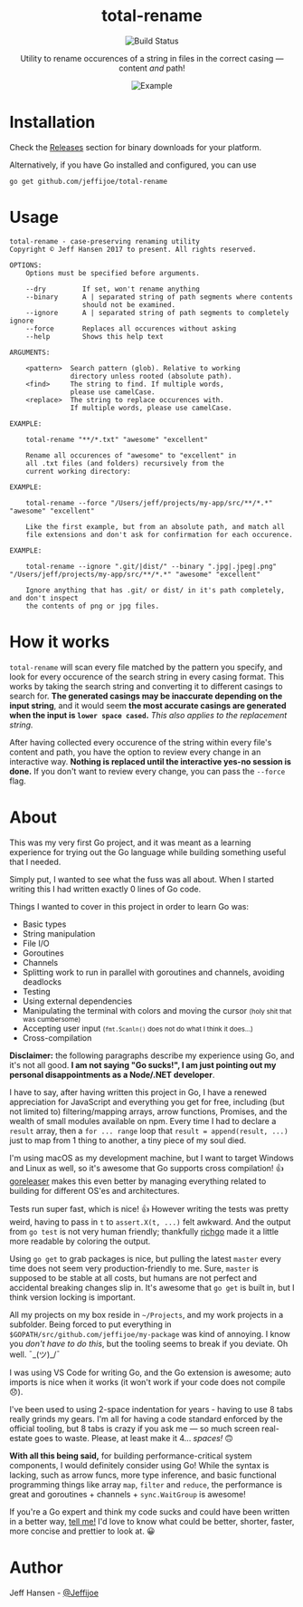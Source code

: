 <p align="center">
  <h1 align="center">total-rename</h1>
</p>
<p align="center">
  <img src="https://travis-ci.org/jeffijoe/total-rename.svg?branch=master" alt="Build Status"/>
</p>
<p align="center">
  Utility to rename occurences of a string in files in the correct casing — content <em>and</em> path!
</p>
<p align="center">
  <img src="http://i.imgur.com/3NaGKzT.png" alt="Example"/>
</p>

# Installation

Check the [Releases] section for binary downloads for your platform.

Alternatively, if you have Go installed and configured, you can use

```
go get github.com/jeffijoe/total-rename
```

# Usage

```
total-rename - case-preserving renaming utility
Copyright © Jeff Hansen 2017 to present. All rights reserved.

OPTIONS:
    Options must be specified before arguments.

    --dry         If set, won't rename anything
    --binary      A | separated string of path segments where contents
                  should not be examined.
    --ignore      A | separated string of path segments to completely ignore
    --force       Replaces all occurences without asking
    --help        Shows this help text

ARGUMENTS:

    <pattern>  Search pattern (glob). Relative to working
               directory unless rooted (absolute path).
    <find>     The string to find. If multiple words,
               please use camelCase.
    <replace>  The string to replace occurences with.
               If multiple words, please use camelCase.

EXAMPLE:

    total-rename "**/*.txt" "awesome" "excellent"

    Rename all occurences of "awesome" to "excellent" in
    all .txt files (and folders) recursively from the
    current working directory:

EXAMPLE:

    total-rename --force "/Users/jeff/projects/my-app/src/**/*.*" "awesome" "excellent"

    Like the first example, but from an absolute path, and match all
    file extensions and don't ask for confirmation for each occurence.

EXAMPLE:

    total-rename --ignore ".git/|dist/" --binary ".jpg|.jpeg|.png" "/Users/jeff/projects/my-app/src/**/*.*" "awesome" "excellent"

    Ignore anything that has .git/ or dist/ in it's path completely, and don't inspect
    the contents of png or jpg files.
```

# How it works

`total-rename` will scan every file matched by the pattern you specify, and look for every occurence 
of the search string in every casing format. This works by taking the search string and converting it to
different casings to search for. **The generated casings may be inaccurate depending on the input string**, and
it would seem **the most accurate casings are generated when the input is `lower space cased`.** _This also applies
to the replacement string._

After having collected every occurence of the string within every file's content and path, you have the option to
review every change in an interactive way. **Nothing is replaced until the interactive yes-no session is done.**
If you don't want to review every change, you can pass the `--force` flag.

# About

This was my very first Go project, and it was meant as a learning experience
for trying out the Go language while building something useful that I needed.

Simply put, I wanted to see what the fuss was all about. When I started writing 
this I had written exactly 0 lines of Go code.

Things I wanted to cover in this project in order to learn Go was:

* Basic types
* String manipulation
* File I/O
* Goroutines
* Channels
* Splitting work to run in parallel with goroutines and channels, avoiding deadlocks
* Testing
* Using external dependencies
* Manipulating the terminal with colors and moving the cursor <small>(holy shit that was cumbersome)</small>
* Accepting user input <small>(`fmt.Scanln()` does not do what I think it does...)</small>
* Cross-compilation

**Disclaimer:** the following paragraphs describe my experience using Go, and it's not all good. **I am not saying "Go sucks!", I am just pointing out my personal disappointments as a Node/.NET developer**.

I have to say, after having written this project in Go, I have a renewed appreciation for JavaScript and everything you get for free, including (but not limited to) filtering/mapping arrays, arrow functions, Promises, and the wealth of small modules available on npm. Every time I had to declare a `result` array, then a `for ... range` loop that `result = append(result, ...)` just to map from 1 thing to another, a tiny piece of my soul died.

I'm using macOS as my development machine, but I want to target Windows and Linux as well, so it's awesome that Go supports cross compilation! :+1: [goreleaser] makes this even better by managing everything related to building for different OS'es and architectures.

Tests run super fast, which is nice! :+1: However writing the tests was pretty weird, having to pass in `t` to `assert.X(t, ...)` felt awkward. And the output from `go test` is not very human friendly; thankfully [richgo] made it a little more readable by coloring the output.

Using `go get` to grab packages is nice, but pulling the latest `master` every time does not seem very production-friendly to me. Sure, `master` is supposed to be stable at all costs, but humans are not perfect and accidental breaking changes slip in. It's awesome that `go get` is built in, but I think version locking is important.

All my projects on my box reside in `~/Projects`, and my work projects in a subfolder. Being forced to put everything in `$GOPATH/src/github.com/jeffijoe/my-package` was kind of annoying. I know you _don't have to do this_, but the tooling seems to break if you deviate. Oh well. ¯\_(ツ)_/¯

I was using VS Code for writing Go, and the Go extension is awesome; auto imports is nice when it works (it won't work if your code does not compile 😞).

I've been used to using 2-space indentation for years - having to use 8 tabs really grinds my gears. I'm all for having a code standard enforced by the official tooling, but 8 tabs is crazy if you ask me — so much screen real-estate goes to waste. Please, at least make it 4... _spaces!_ 🙃

**With all this being said,** for building performance-critical system components, I would definitely consider using Go! While the syntax is lacking, such as arrow funcs, more type inference, and basic functional programming things like array `map`, `filter` and `reduce`, the performance is great and goroutines + channels + `sync.WaitGroup` is awesome!

If you're a Go expert and think my code sucks and could have been written in a better way, [tell me!](https://twitter.com/jeffijoe) I'd love to know what could be better, shorter, faster, more concise and prettier to look at. 😀

# Author

Jeff Hansen - [@Jeffijoe](https://twitter.com/Jeffijoe)

  [Releases]: https://github.com/jeffijoe/total-rename/releases
  [screenshot]: http://i.imgur.com/3NaGKzT.png
  [richgo]: https://github.com/kyoh86/richgo
  [goreleaser]: https://github.com/goreleaser/goreleaser
